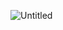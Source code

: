 ![Untitled](https://github.com/SeyarSawayz/React_and_Tailwind_Projects/assets/64561523/403d9f1a-fc0e-4082-af07-db3fc8443ba0)
